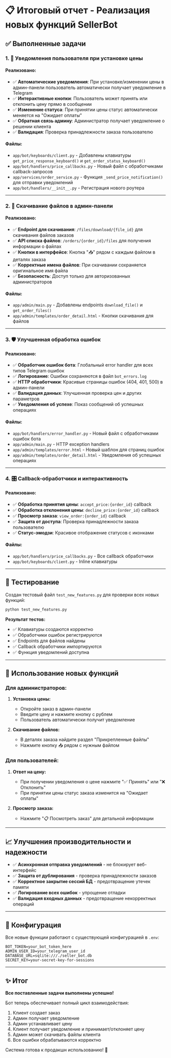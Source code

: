 # 📋 Итоговый отчет - Реализация новых функций SellerBot

## ✅ Выполненные задачи

### 1. 🔔 Уведомления пользователя при установке цены

#### Реализовано:
- ✅ **Автоматические уведомления**: При установке/изменении цены в админ-панели пользователь автоматически получает уведомление в Telegram
- ✅ **Интерактивные кнопки**: Пользователь может принять или отклонить цену прямо в сообщении
- ✅ **Изменение статуса**: При принятии цены статус автоматически меняется на "Ожидает оплаты"
- ✅ **Обратная связь админу**: Администратор получает уведомление о решении клиента
- ✅ **Валидация**: Проверка принадлежности заказа пользователю

#### Файлы:
- `app/bot/keyboards/client.py` - Добавлены клавиатуры `get_price_response_keyboard()` и `get_order_status_keyboard()`
- `app/bot/handlers/price_callbacks.py` - Новый файл с обработчиками callback-запросов
- `app/services/order_service.py` - Функция `_send_price_notification()` для отправки уведомлений
- `app/bot/handlers/__init__.py` - Регистрация нового роутера

---

### 2. 📁 Скачивание файлов в админ-панели

#### Реализовано:
- ✅ **Endpoint для скачивания**: `/files/download/{file_id}` для скачивания файлов заказов
- ✅ **API списка файлов**: `/orders/{order_id}/files` для получения информации о файлах
- ✅ **Кнопки в интерфейсе**: Кнопка "📥" рядом с каждым файлом в деталях заказа
- ✅ **Корректные имена файлов**: При скачивании сохраняется оригинальное имя файла
- ✅ **Безопасность**: Доступ только для авторизованных администраторов

#### Файлы:
- `app/admin/main.py` - Добавлены endpoints `download_file()` и `get_order_files()`
- `app/admin/templates/order_detail.html` - Кнопки скачивания для файлов

---

### 3. 🛡️ Улучшенная обработка ошибок

#### Реализовано:
- ✅ **Обработчик ошибок бота**: Глобальный error handler для всех типов Telegram ошибок
- ✅ **Логирование**: Ошибки сохраняются в файл `bot_errors.log`
- ✅ **HTTP обработчики**: Красивые страницы ошибок (404, 401, 500) в админ-панели
- ✅ **Валидация данных**: Улучшенная проверка цен и других параметров
- ✅ **Уведомления об успехе**: Показ сообщений об успешных операциях

#### Файлы:
- `app/bot/handlers/error_handler.py` - Новый файл с обработчиками ошибок бота
- `app/admin/main.py` - HTTP exception handlers
- `app/admin/templates/error.html` - Новый шаблон для страниц ошибок
- `app/admin/templates/order_detail.html` - Уведомления об успешных операциях

---

### 4. 🎛️ Callback-обработчики и интерактивность

#### Реализовано:
- ✅ **Обработка принятия цены**: `accept_price:{order_id}` callback
- ✅ **Обработка отклонения цены**: `decline_price:{order_id}` callback  
- ✅ **Просмотр заказа**: `view_order:{order_id}` callback
- ✅ **Защита от доступа**: Проверка принадлежности заказа пользователю
- ✅ **Статус-эмодзи**: Красивое отображение статусов с иконками

#### Файлы:
- `app/bot/handlers/price_callbacks.py` - Все callback обработчики
- `app/bot/keyboards/client.py` - Inline клавиатуры

---

## 🧪 Тестирование

Создан тестовый файл `test_new_features.py` для проверки всех новых функций:

```cmd
python test_new_features.py
```

**Результат тестов:**
- ✅ Клавиатуры создаются корректно
- ✅ Обработчики ошибок регистрируются  
- ✅ Endpoints для файлов найдены
- ✅ Callback обработчики импортируются
- ✅ Функция уведомлений доступна

---

## 🚀 Использование новых функций

### Для администраторов:

1. **Установка цены:**
   - Откройте заказ в админ-панели
   - Введите цену и нажмите кнопку с рублем
   - Пользователь автоматически получит уведомление

2. **Скачивание файлов:**
   - В деталях заказа найдите раздел "Прикрепленные файлы"
   - Нажмите кнопку 📥 рядом с нужным файлом

### Для пользователей:

1. **Ответ на цену:**
   - При получении уведомления о цене нажмите "✅ Принять" или "❌ Отклонить"
   - При принятии цены статус заказа изменится на "Ожидает оплаты"

2. **Просмотр заказа:**
   - Нажмите "📋 Посмотреть заказ" для детальной информации

---

## 📈 Улучшения производительности и надежности

- ✅ **Асинхронная отправка уведомлений** - не блокирует веб-интерфейс
- ✅ **Защита от дублирования** - проверка принадлежности заказов
- ✅ **Корректное закрытие сессий БД** - предотвращение утечек памяти
- ✅ **Логирование всех ошибок** - упрощение отладки
- ✅ **Валидация входных данных** - предотвращение некорректных операций

---

## 🔧 Конфигурация

Все новые функции работают с существующей конфигурацией в `.env`:

```env
BOT_TOKEN=your_bot_token_here
ADMIN_USER_ID=your_telegram_user_id
DATABASE_URL=sqlite:///./seller_bot.db
SECRET_KEY=your-secret-key-for-sessions
```

---

## ✨ Итог

**Все поставленные задачи выполнены успешно!** 

Бот теперь обеспечивает полный цикл взаимодействия:
1. Клиент создает заказ
2. Админ получает уведомление
3. Админ устанавливает цену
4. Клиент получает уведомление и принимает/отклоняет цену
5. Админ может скачивать файлы клиента
6. Все ошибки обрабатываются корректно

Система готова к продакшн использованию! 🎉
